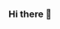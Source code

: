 ### Hi there 👋

<!--
**YashfeenMirza/YashfeenMirza** is a ✨ _special_ ✨ repository because its `README.md` (this file) appears on your GitHub profile.

Here are some ideas to get you started:

- 🔭 I’m currently working on some cool projects
- 🌱 I’m currently learning Js, React, Bootstrap
- 👯 I’m looking to collaborate on front end development projects
-->
